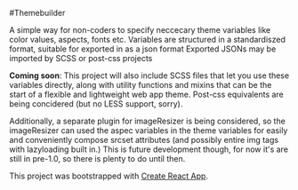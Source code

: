 #Themebuilder

A simple way for non-coders to specify neccecary theme variables like color values, aspects, fonts etc.
Variables are structured in a standardiszed format, suitable for exported in as a json format
Exported JSONs may be imported by SCSS or post-css projects

**Coming soon**: This project will also include SCSS files that let you use these variables directly, along with utility functions and mixins that can be the start of a flexible and lightweight web app theme. Post-css equivalents are being concidered (but no LESS support, sorry).

Additionally, a separate plugin for imageResizer is being considered, so the imageResizer can used the aspec variables in the theme variables for easily and conveniently compose srcset attributes (and possibly entire img tags with lazyloading built in.) This is future development though, for now it's are still in pre-1.0, so there is plenty to do until then.

This project was bootstrapped with [Create React App](https://github.com/facebookincubator/create-react-app).
